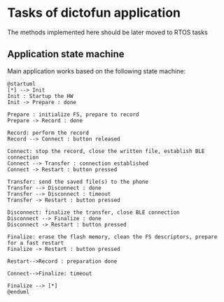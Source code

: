 # Tasks of dictofun application

The methods implemented here should be later moved to RTOS tasks

## Application state machine

Main application works based on the following state machine:

```plantumlcode
@startuml
[*] --> Init
Init : Startup the HW
Init -> Prepare : done

Prepare : initialize FS, prepare to record
Prepare -> Record : done

Record: perform the record
Record --> Connect : button released

Connect: stop the record, close the written file, establish BLE connection
Connect --> Transfer : connection established
Connect -> Restart : button pressed

Transfer: send the saved file(s) to the phone
Transfer --> Disconnect : done
Transfer --> Disconnect : timeout
Transfer -> Restart : button pressed

Disconnect: finalize the transfer, close BLE connection
Disconnect --> Finalize : done
Disconnect -> Restart : button pressed

Finalize: erase the flash memory, clean the FS descriptors, prepare for a fast restart
Finalize -> Restart : button pressed

Restart-->Record : preparation done

Connect-->Finalize: timeout

Finalize --> [*]
@enduml
```

